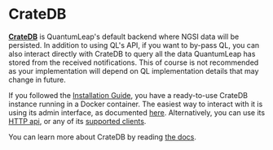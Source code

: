 # CrateDB

[**CrateDB**](https://crate.io) is QuantumLeap's default backend where NGSI data
will be persisted. In addition to using QL's API, if you want to by-pass QL, you
can also interact directly with CrateDB to query all the data QuantumLeap has
stored from the received notifications. This of course is not recommended as
your implementation will depend on QL implementation details that may change in
future.

If you followed the [Installation Guide](./index.md), you have a ready-to-use
CrateDB instance running in a Docker container. The easiest way to interact with
it is using its admin interface, as documented [here](https://crate.io/docs/clients/admin-ui/en/latest/).
Alternatively, you can use its [HTTP api](https://crate.io/docs/crate/getting-started/en/latest/first-use/query.html#the-cratedb-http-endpoint),
or any of its [supported clients](https://crate.io/docs/crate/tutorials/en/latest/getting-started/start-building/index.html).

You can learn more about CrateDB by reading [the docs](https://crate.io/docs/crate/reference/).
